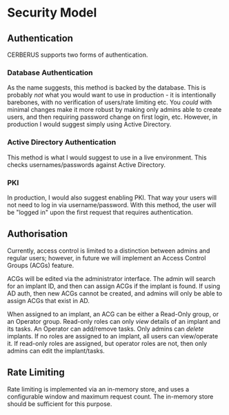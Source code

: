 # Security Model

## Authentication

CERBERUS supports two forms of authentication.

### Database Authentication

As the name suggests, this method is backed by the database. This is probably *not* what you would want to use in production - it is intentionally barebones, with no verification of users/rate limiting etc. You *could* with minimal changes make it more robust by making only admins able to create users, and then requiring password change on first login, etc. However, in production I would suggest simply using Active Directory.

### Active Directory Authentication

This method is what I would suggest to use in a live environment. This checks usernames/passwords against Active Directory.

### PKI

In production, I would also suggest enabling PKI. That way your users will not need to log in via username/password. With this method, the user will be "logged in" upon the first request that requires authentication.

## Authorisation

Currently, access control is limited to a distinction between admins and regular users; however, in future we will implement an Access Control Groups (ACGs) feature.

ACGs will be edited via the administrator interface. The admin will search for an implant ID, and then can assign ACGs if the implant is found. If using AD auth, then new ACGs cannot be created, and admins will only be able to assign ACGs that exist in AD.

When assigned to an implant, an ACG can be either a Read-Only group, or an Operator group. Read-only roles can only *view* details of an implant and its tasks. An Operator can add/remove tasks. Only admins can *delete* implants. If no roles are assigned to an implant, all users can view/operate it. If read-only roles are assigned, but operator roles are not, then only admins can edit the implant/tasks.

## Rate Limiting

Rate limiting is implemented via an in-memory store, and uses a configurable window and maximum request count. The in-memory store should be sufficient for this purpose.